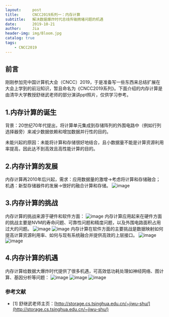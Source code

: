 ```yaml
---
layout:     post
title:      CNCC2019系列一：内存计算
subtitle:   解决数据爆炸时代总线传输拥堵问题的机遇
date:       2019-10-21
author:     Jia
header-img: img/Bloom.jpg
catalog: true
tags:
    - CNCC2019
---
```

## 前言
刚刚参加完中国计算机大会（CNCC）2019，于是准备写一些东西来总结扩展在大会上学到的前沿知识，暂且命名为《CNCC2019系列》。下面介绍的内存计算是由清华大学教授舒继武老师的部分演讲ppt照片，仅供学习参考。

## 1.内存计算的诞生

背景：20世纪70年代提出，将计算单元集成到存储阵列的外围电路中（例如行列选择器旁）来减少数据依赖和增加数据并行性的目的。

未能兴起的原因：未能将计算和存储很好地结合，且小数据量不能是计算资源利用率提高，因此达不到高效且高性能计算的目的。

## 2.内存计算的发展

内存计算再2010年后兴起，需求：应用数据量的激增->考虑将计算和存储融合；机遇：新型存储器件的发展->很好的融合计算和存储。
![image](https://raw.githubusercontent.com/JingnanJia/jingnanjia.github.io/master/img/内存计算发展.png)

## 3.内存计算的挑战
内存计算的挑战来源于硬件和软件方面：
![image](https://raw.githubusercontent.com/JingnanJia/jingnanjia.github.io/master/img/内存计算挑战.png)
内存计算应用起来在硬件方面的挑战主要是NVM的寿命问题、可靠性问题和精度问题，以及外围电路面积占用过大的问题。
![image](https://raw.githubusercontent.com/JingnanJia/jingnanjia.github.io/master/img/内存计算挑战1.png)
![image](https://raw.githubusercontent.com/JingnanJia/jingnanjia.github.io/master/img/内存计算挑战1.1.png)
内存计算在软件方面的主要挑战是数据映射如何提高计算资源利用率、如何与现有系统融合并提供高效的上层接口。
![image](https://raw.githubusercontent.com/JingnanJia/jingnanjia.github.io/master/img/内存计算挑战2.jpg)
![image](https://raw.githubusercontent.com/JingnanJia/jingnanjia.github.io/master/img/内存计算挑战2.1.jpg)

## 4.内存计算的机遇

内存计算给数据大爆炸时代提供了很多机遇，可高效低功耗处理如神经网络、图计算、基因分析等问题：
![image](https://raw.githubusercontent.com/JingnanJia/jingnanjia.github.io/master/img/内存计算机遇1.jpg)
![image](https://raw.githubusercontent.com/JingnanJia/jingnanjia.github.io/master/img/内存计算机遇2.jpg)
![image](https://raw.githubusercontent.com/JingnanJia/jingnanjia.github.io/master/img/内存计算机遇3.jpg)

### 参考文献

- [1] 舒继武老师主页：[http://storage.cs.tsinghua.edu.cn/~jiwu-shu/](http://storage.cs.tsinghua.edu.cn/~jiwu-shu/)







